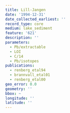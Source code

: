 ```yaml
---
title: Lill-Jangen
date: '1994-12-31'
date_collected_earliest: ''
record_type: core
medium: lake_sediment
feature: '621'
description: ''
parameters:
  - Pb/extractable
  - LOI
  - C/14
  - Pb/isotopes
publications:
  - renberg_etal94
  - brannvall_etal01
  - renberg_etal00
geo_error: 0.0
geometry: ''
bbox: ~
longitude: ''
latitude: ''
---
```

